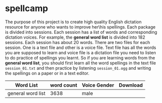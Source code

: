 # spellcamp
The purpose of this project is to create high quality English dictation resource for anyone who wants to improve her\his spellings. Each package is divided into sessions. Each session has a list of words and corresponding dictation voices. 
For example, the **general word list** is divided into 182 sessions. Each session has about 20 words. There are two files for each session. One is a text file and other is a voice file. Text file has all the words you are supposed to learn and voice file is a dictation file you need to listen to do practice of spellings you learnt. So if you are learning words from the **general word list**, you should first learn all the word spellings in the text file `session_01.txt` and then practice by listening `session_01.ogg` and writing the spellings on a paper or in a text editor.    


| Word List | word count | Voice Gender|Download
|---|---|---|---|    
| general word list | 3638|male|
